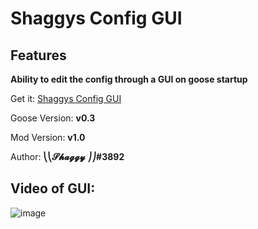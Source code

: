 ﻿# Shaggys Config GUI

## Features

**Ability to edit the config through a GUI on goose startup**


Get it: [Shaggys Config GUI](https://github.com/DesktopGooseUnofficial/ResourceHub/releases/download/ShaggyMenu-1.0/ShaggysGooseMenu.zip)

Goose Version: **v0.3**

Mod Version: **v1.0**

Author: **⎝⎝𝓢𝓱𝓪𝓰𝓰𝔂 ⎠⎠#3892**

## Video of GUI:

![image](https://i.imgur.com/IU2SuR4.gif)
